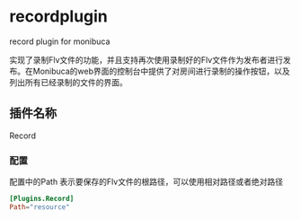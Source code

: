 # recordplugin
record plugin for monibuca

实现了录制Flv文件的功能，并且支持再次使用录制好的Flv文件作为发布者进行发布。在Monibuca的web界面的控制台中提供了对房间进行录制的操作按钮，以及列出所有已经录制的文件的界面。

## 插件名称

Record

### 配置
配置中的Path 表示要保存的Flv文件的根路径，可以使用相对路径或者绝对路径
```toml
[Plugins.Record]
Path="resource"
```